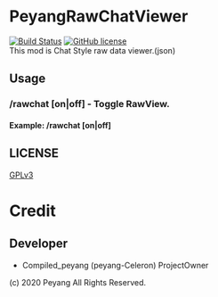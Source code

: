 # PeyangRawChatViewer
[![Build Status](https://travis-ci.com/peyang-Celeron/PeyangRawChatViewer.svg?branch=master)](https://travis-ci.com/peyang-Celeron/PeyangRawChatViewer)
[![GitHub license](https://img.shields.io/github/license/P2P-Develop/PeyangRawChatViewer)](https://github.com/P2P-Develop/PeyangRawChatViewer/blob/master/LICENSE)  
This mod is Chat Style raw data viewer.(json)

## Usage
### /rawchat \[on|off\] - Toggle RawView.
#### Example: /rawchat \[on|off\]

## LICENSE
[GPLv3](https://www.gnu.org/licenses/gpl-3.0.en.html)
# Credit
## Developer
* Compiled_peyang (peyang-Celeron) ProjectOwner


\(c\) 2020 Peyang All Rights Reserved.
